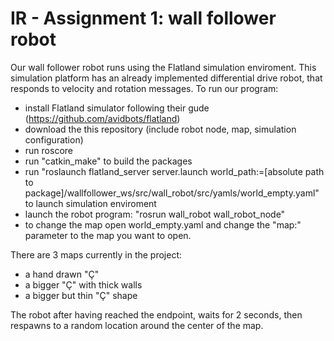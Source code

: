 # IR - Assignment 1: wall follower robot

Our wall follower robot runs using the Flatland simulation enviroment. This simulation platform has an already implemented differential drive robot, that responds to velocity and rotation messages. 
To run our program:
- install Flatland simulator following their gude (https://github.com/avidbots/flatland)
- download the this repository (include robot node, map, simulation configuration)
- run roscore
- run "catkin_make" to build the packages
- run "roslaunch flatland_server server.launch world_path:=[absolute path to package]/wallfollower_ws/src/wall_robot/src/yamls/world_empty.yaml" to launch simulation enviroment
- launch the robot program: "rosrun wall_robot wall_robot_node"
- to change the map open world_empty.yaml and change the "map:" parameter to the map you want to open. 

There are 3 maps currently in the project: 
- a hand drawn "Ç"
- a bigger "Ç" with thick walls
- a bigger but thin "Ç" shape

The robot after having reached the endpoint, waits for 2 seconds, then respawns to a random location around the center of the map.

